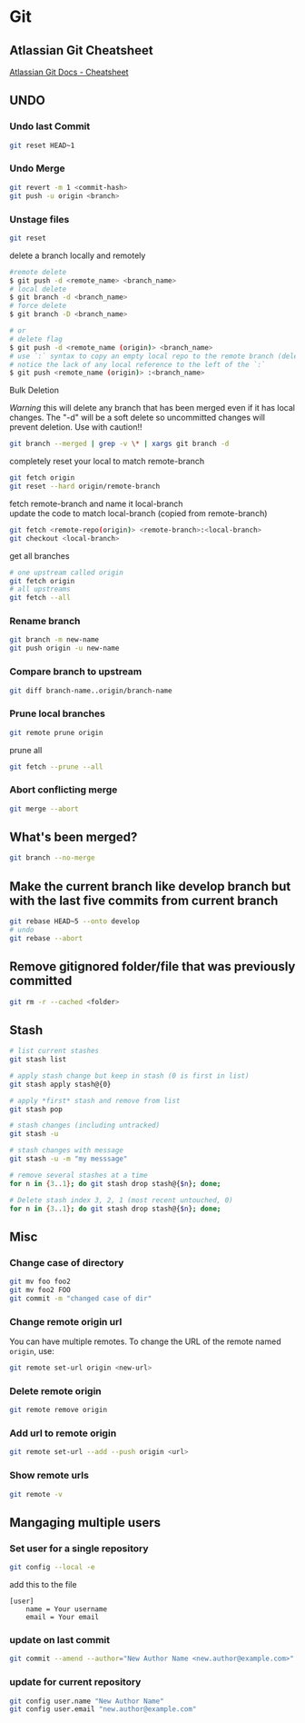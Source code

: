 # Git

## Atlassian Git Cheatsheet

[Atlassian Git Docs - Cheatsheet](https://www.atlassian.com/git/tutorials/atlassian-git-cheatsheet)

## UNDO

### Undo last Commit

```bash
git reset HEAD~1
```

### Undo Merge

```bash
git revert -m 1 <commit-hash> 
git push -u origin <branch>
```

### Unstage files

```bash
git reset
```

delete a branch locally and remotely

```bash
#remote delete
$ git push -d <remote_name> <branch_name>
# local delete
$ git branch -d <branch_name>
# force delete
$ git branch -D <branch_name>

# or
# delete flag
$ git push -d <remote_name (origin)> <branch_name>
# use `:` syntax to copy an empty local repo to the remote branch (delete)
# notice the lack of any local reference to the left of the `:`
$ git push <remote_name (origin)> :<branch_name>
```

Bulk Deletion

*Warning* this will delete any branch that has been merged even if it has local changes. The "-d" will be a soft delete so uncommitted changes will prevent deletion. Use with caution!!

```bash
git branch --merged | grep -v \* | xargs git branch -d
```

completely reset your local to match remote-branch

```bash
git fetch origin
git reset --hard origin/remote-branch
```

fetch remote-branch and name it local-branch  
update the code to match local-branch (copied from remote-branch)

```bash
git fetch <remote-repo(origin)> <remote-branch>:<local-branch>
git checkout <local-branch>
```

get all branches

```bash
# one upstream called origin
git fetch origin
# all upstreams
git fetch --all

```

### Rename branch

```bash
git branch -m new-name
git push origin -u new-name
```

### Compare branch to upstream

```bash
git diff branch-name..origin/branch-name
```

### Prune local branches

```bash
git remote prune origin
```

prune all

```bash
git fetch --prune --all
```

### Abort conflicting merge

```bash
git merge --abort
```

## What's been merged?

```bash
git branch --no-merge
```

## Make the current branch like develop branch but with the last five commits from current branch

```bash
git rebase HEAD~5 --onto develop
# undo
git rebase --abort
```

## Remove gitignored folder/file that was previously committed

```bash
git rm -r --cached <folder>
```

## Stash

```bash
# list current stashes
git stash list

# apply stash change but keep in stash (0 is first in list)
git stash apply stash@{0}

# apply *first* stash and remove from list
git stash pop

# stash changes (including untracked)
git stash -u

# stash changes with message
git stash -u -m "my messsage"

# remove several stashes at a time
for n in {3..1}; do git stash drop stash@{$n}; done;
```

```bash
# Delete stash index 3, 2, 1 (most recent untouched, 0)
for n in {3..1}; do git stash drop stash@{$n}; done;
```

## Misc

### Change case of directory

```bash
git mv foo foo2
git mv foo2 FOO
git commit -m "changed case of dir"
```

### Change remote origin url

You can have multiple remotes. To change the URL of the remote named `origin`, use:

```bash
git remote set-url origin <new-url>
```

### Delete remote origin

```bash
git remote remove origin
```

### Add url to remote origin

```bash
git remote set-url --add --push origin <url>
```

### Show remote urls

```bash
git remote -v
```

## Mangaging multiple users

### Set user for a single repository

```bash
git config --local -e
```

add this to the file

```text
[user]
    name = Your username
    email = Your email
```

### update on last commit

```bash
git commit --amend --author="New Author Name <new.author@example.com>" --no-edit   
```

### update for current repository

```bash
git config user.name "New Author Name"
git config user.email "new.author@example.com"   
```
